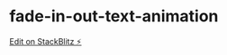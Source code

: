 # fade-in-out-text-animation

[Edit on StackBlitz ⚡️](https://stackblitz.com/edit/fade-in-out-text-animation-z4buoy)